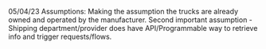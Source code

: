 05/04/23
Assumptions: 
Making the assumption the trucks are already owned and operated by the manufacturer.
Second important assumption - Shipping department/provider does have API/Programmable way to retrieve info and trigger requests/flows.
